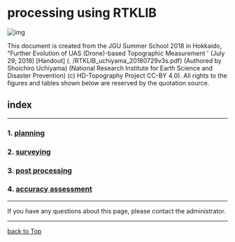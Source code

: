 # processing using RTKLIB

![img](./1.png)

This document is created from the JGU Summer School 2018 in Hokkaido, "Further Evolution of UAS (Drone)-based Topographic Measurement ' (July 29, 2018) [Handout] (. /RTKLIB_uchiyama_20180729v3s.pdf) (Authored by Shoichiro Uchiyama) (National Research Institute for Earth Science and Disaster Prevention) (c) HD-Topography Project CC-BY 4.0). All rights to the figures and tables shown below are reserved by the quotation source.

## index 

---

### 1. [planning](./1.plan/1.plan.md)
### 2. [surveying](./2.measurement/2.measurement.md)
### 3. [post processing](./3.analysis/3.analysis.md)
### 4. [accuracy assessment](./4.accuracy/4.accuracy.md)

---

If you have any questions about this page, please contact the administrator.

---

[back to Top](https://github.com/hdtopography/learning)
